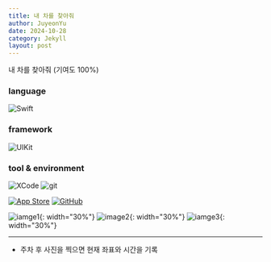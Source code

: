 ```yaml
---
title: 내 차를 찾아줘
author: JuyeonYu
date: 2024-10-28
category: Jekyll
layout: post
---
```


내 차를 찾아줘 (기여도 100%)
### language
![Swift](https://img.shields.io/badge/swift-F54A2A?style=for-the-badge&logo=swift&logoColor=white) 

### framework
![UIKit](https://img.shields.io/badge/UIkit-000000?style=for-the-badge&logo=ios&logoColor=white) 

### tool & environment
![XCode](https://img.shields.io/badge/XCode-147EFB.svg?style=for-the-badge&logo=xcode&logoColor=white)
![git](https://img.shields.io/badge/git-F05032.svg?style=for-the-badge&logo=git&logoColor=white)

[![App Store](https://img.shields.io/badge/App_Store-0D96F6?style=for-the-badge&logo=app-store&logoColor=white)](https://apps.apple.com/kr/app/두두/id6449709551)
[![GitHub](https://img.shields.io/badge/github-%23121011.svg?style=for-the-badge&logo=github&logoColor=white)](https://github.com/JuyeonYu/dodo)

![iamge1](https://github.com/user-attachments/assets/037028aa-7315-4d5e-8c79-cdfc4afb1178){: width="30%"} 
![image2](https://github.com/user-attachments/assets/375fef2f-7aee-44a7-8fca-b7b4c092b00d){: width="30%"} 
![iamge3](https://github.com/user-attachments/assets/a388b2f7-b2f0-4f5c-b124-a1f38a1c4591){: width="30%"}

-----
- 주차 후 사진을 찍으면 현재 좌표와 시간을 기록